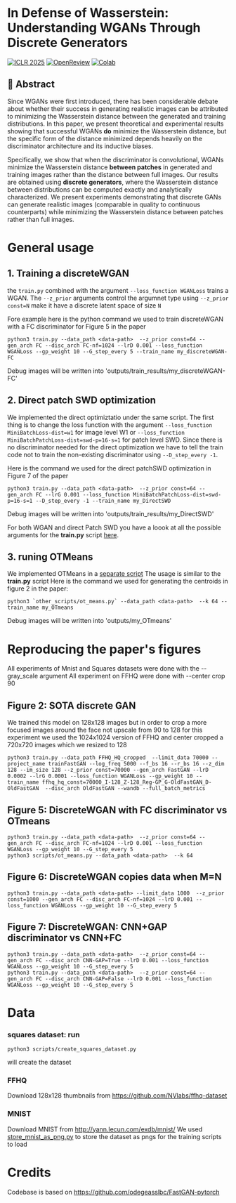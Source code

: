 # In Defense of Wasserstein: Understanding WGANs Through Discrete Generators  

[![ICLR 2025](https://img.shields.io/badge/ICLR-2025-blue)](https://iclr.cc/virtual/2025/poster/30814)  [![OpenReview](https://img.shields.io/badge/OpenReview-Paper-green)](https://openreview.net/forum?id=7YXaOvunqo)  [![Colab](https://img.shields.io/badge/Colab-Launch-ff69b4)](https://colab.research.google.com/drive/1Fhw-5XAhHKp_SkTkjW1sJP1FxH3sCOS4?usp=sharing)  

## 📜 Abstract  
Since WGANs were first introduced, there has been considerable debate about whether their success in generating realistic images can be attributed to minimizing the Wasserstein distance between the generated and training distributions. In this paper, we present theoretical and experimental results showing that successful WGANs **do** minimize the Wasserstein distance, but the specific form of the distance minimized depends heavily on the discriminator architecture and its inductive biases.  

Specifically, we show that when the discriminator is convolutional, WGANs minimize the Wasserstein distance **between patches** in generated and training images rather than the distance between full images. Our results are obtained using **discrete generators**, where the Wasserstein distance between distributions can be computed exactly and analytically characterized. We present experiments demonstrating that discrete GANs can generate realistic images (comparable in quality to continuous counterparts) while minimizing the Wasserstein distance between patches rather than full images.  

# General usage
## 1. Training a discreteWGAN
the `train.py` combined with the argument `--loss_function WGANLoss` trains a WGAN. The `--z_prior` arguments control the 
argumnet type using `--z_prior const=N` make it have a discrete latent space of size `N`

Fore example here is the python command we used to train discreteWGAN with a FC discriminator for Figure 5 in the paper
```
python3 train.py --data_path <data-path>  --z_prior const=64 --gen_arch FC --disc_arch FC-nf=1024 --lrD 0.001 --loss_function WGANLoss --gp_weight 10 --G_step_every 5 --train_name my_discreteWGAN-FC
```
Debug images will be written into 'outputs/train_results/my_discreteWGAN-FC'

## 2. Direct patch SWD optimization
We implemented the direct optimiztatio under the same script. The first thing is to change the loss function with the argument
`--loss_function MiniBatchLoss-dist=w1` for image level W1 or `--loss_function MiniBatchPatchLoss-dist=swd-p=16-s=1` for patch level SWD.
Since there is no discriminator needed for the direct optimization we have to tell
the train code not to train the non-existing discriminator using `--D_step_every -1`. 

Here is the command we used for the direct patchSWD optimization in Figure 7 of the paper
```
python3 train.py --data_path <data-path>  --z_prior const=64 --gen_arch FC --lrG 0.001 --loss_function MiniBatchPatchLoss-dist=swd-p=16-s=1 --D_step_every -1 --train_name my_DirectSWD
```
Debug images will be written into 'outputs/train_results/my_DirectSWD'

For both WGAN and direct Patch SWD you have a loook at all the possible arguments for the **train.py** script [here](utils/train_utils.py).

## 3. runing OTMeans
We implemented OTMeans in a [separate script](scripts/ot_means.py)
The usage is similar to the **train.py** script
Here is the command we used for generating the centroids in figure 2 in the paper:

```
python3 `other_scripts/ot_means.py` --data_path <data-path>  --k 64 --train_name my_OTmeans
```
Debug images will be written into 'outputs/my_OTmeans'

# Reproducing the paper's figures
All experiments of Mnist and Squares datasets were done with the --gray_scale argument
All experiment on FFHQ were done with --center crop 90

## Figure 2: SOTA discrete GAN 
We trained this model on 128x128 images but in order to crop a more focused images around the face not upscale from 90 to 128 
for this experiment we used the 1024x1024 version of FFHQ and center cropped a 720x720 images which we resized to 128 
```
python3 train.py --data_path FFHQ_HQ_cropped  --limit_data 70000 --project_name trainFastGAN --log_freq 5000 --f_bs 16 --r_bs 16 --z_dim 128 --im_size 128 --z_prior const=70000 --gen_arch FastGAN --lrD 0.0002 --lrG 0.0001 --loss_function WGANLoss --gp_weight 10 --train_name ffhq_hq_const=70000_I-128_Z-128_Reg-GP_G-OldFastGAN_D-OldFastGAN  --disc_arch OldFastGAN --wandb --full_batch_metrics
```

## Figure 5: DiscreteWGAN with FC discriminator vs OTmeans

```
python3 train.py --data_path <data-path>  --z_prior const=64 --gen_arch FC --disc_arch FC-nf=1024 --lrD 0.001 --loss_function WGANLoss --gp_weight 10 --G_step_every 5
python3 scripts/ot_means.py --data_path <data-path>  --k 64 
```

## Figure 6: DiscreteWGAN copies data when M=N
```
python3 train.py --data_path <data-path> --limit_data 1000  --z_prior const=1000 --gen_arch FC --disc_arch FC-nf=1024 --lrD 0.001 --loss_function WGANLoss --gp_weight 10 --G_step_every 5
```


## Figure 7: DiscreteWGAN: CNN+GAP discriminator vs CNN+FC
```
python3 train.py --data_path <data-path>  --z_prior const=64 --gen_arch FC --disc_arch CNN-GAP=True --lrD 0.001 --loss_function WGANLoss --gp_weight 10 --G_step_every 5
python3 train.py --data_path <data-path>  --z_prior const=64 --gen_arch FC --disc_arch CNN-GAP=False --lrD 0.001 --loss_function WGANLoss --gp_weight 10 --G_step_every 5
```

# Data
### squares dataset: run 
```
python3 scripts/create_squares_dataset.py 
```
will create the dataset 

### FFHQ
Download 128x128 thumbnails from https://github.com/NVlabs/ffhq-dataset

### MNIST
Download MNIST from http://yann.lecun.com/exdb/mnist/
We used [store_mnist_as_png.py](scripts/store_mnist_as_png.py) to store the dataset as pngs for the training scripts to load

# Credits
Codebase is based on https://github.com/odegeasslbc/FastGAN-pytorch